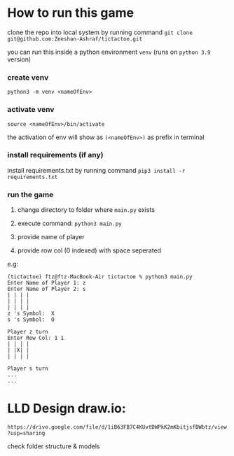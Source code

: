 # How to run this game
clone the repo into local system by running command `git clone git@github.com:Zeeshan-Ashraf/tictactoe.git`

you can run this inside a python environment `venv` (runs on `python 3.9` version)

### create venv
`python3 -m venv <nameOfEnv>`


### activate venv
`source <nameOfEnv>/bin/activate`

the activation of env will show as `(<nameOfEnv>)` as prefix in terminal


### install requirements (if any)
install requirements.txt by running command
`pip3 install -r requirements.txt`

### run the game
1. change directory to folder where `main.py` exists

2. execute command: `python3 main.py`
3. provide name of player
4. provide row col (0 indexed) with space seperated

e.g:

```
(tictactoe) ftz@ftz-MacBook-Air tictactoe % python3 main.py
Enter Name of Player 1: z
Enter Name of Player 2: s
| | | |
| | | |
| | | |
z 's Symbol:  X
s 's Symbol:  O

Player z turn
Enter Row Col: 1 1
| | | |
| |X| |
| | | |

Player s turn
...
...
```

# LLD Design draw.io: 
`https://drive.google.com/file/d/1iB63FB7C4KUvtDWPkK2mKbitjsfBWbtz/view?usp=sharing`

check folder structure & models 